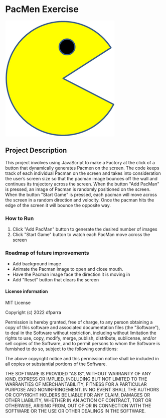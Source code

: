 # PacMen Exercise
<img src="./images/PacMan1.png">

## Project Description
This project involves using JavaScript to make a Factory at the click of a button that dynamically generates Pacmen on the screen. The code keeps track of each individual Pacman on the screen and takes into consideration the user’s screen size so that the pacman image bounces off the wall and continues its trajectory across the screen.
When the button "Add PacMan" is pressed, an image of Pacman is randomly positioned on the screen. 
When the button "Start Game" is pressed, each pacman will move across the screen in a random direction and velocity.
Once the pacman hits the edge of the screen it will bounce the opposite way. 

### How to Run
1. Click "Add PacMan" button to generate the desired number of images
2. Click "Start Game" button to watch each PacMan move across the screen

### Roadmap of future improvements
* Add background image
* Animate the Pacman image to open and close mouth.
* Have the Pacman image face the direction it is moving in
* Add "Reset" button that clears the screen



#### License information
MIT License

Copyright (c) 2022 dfparra

Permission is hereby granted, free of charge, to any person obtaining a copy
of this software and associated documentation files (the "Software"), to deal
in the Software without restriction, including without limitation the rights
to use, copy, modify, merge, publish, distribute, sublicense, and/or sell
copies of the Software, and to permit persons to whom the Software is
furnished to do so, subject to the following conditions:

The above copyright notice and this permission notice shall be included in all
copies or substantial portions of the Software.

THE SOFTWARE IS PROVIDED "AS IS", WITHOUT WARRANTY OF ANY KIND, EXPRESS OR
IMPLIED, INCLUDING BUT NOT LIMITED TO THE WARRANTIES OF MERCHANTABILITY,
FITNESS FOR A PARTICULAR PURPOSE AND NONINFRINGEMENT. IN NO EVENT SHALL THE
AUTHORS OR COPYRIGHT HOLDERS BE LIABLE FOR ANY CLAIM, DAMAGES OR OTHER
LIABILITY, WHETHER IN AN ACTION OF CONTRACT, TORT OR OTHERWISE, ARISING FROM,
OUT OF OR IN CONNECTION WITH THE SOFTWARE OR THE USE OR OTHER DEALINGS IN THE
SOFTWARE.
